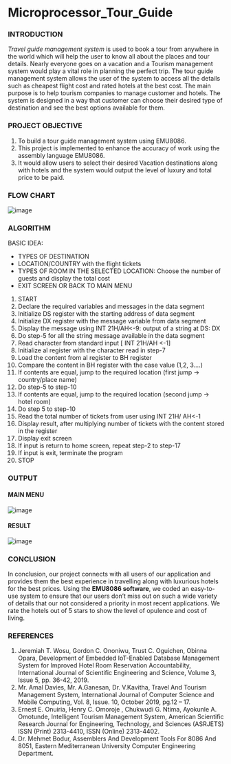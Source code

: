 # Microprocessor_Tour_Guide

### INTRODUCTION

*Travel guide management system* is used to book a tour from anywhere in the world which will help the user to know all about the places and tour details. Nearly     everyone goes on a vacation and a Tourism management system would play a vital role in planning the perfect trip. 
The tour guide management system allows the user of the system to access all the details such as cheapest flight cost and rated hotels at the best cost. The main purpose is to help tourism companies to manage customer and hotels. The system is designed in a way that customer can choose their desired type of destination and see the best options available for them. 

### PROJECT OBJECTIVE

1. To build a tour guide management system using EMU8086.
2. This project is implemented to enhance the accuracy of work using the assembly language EMU8086.
3. It would allow users to select their desired Vacation destinations along with hotels and the system would output the level of luxury and total price to be paid. 

### FLOW CHART
![image](https://user-images.githubusercontent.com/88835998/235752664-dfda0581-3d40-47bc-8681-1e51cec299ce.png)

### ALGORITHM

BASIC IDEA:
+ TYPES OF DESTINATION
+ LOCATION/COUNTRY with the flight tickets
+ TYPES OF ROOM IN THE SELECTED LOCATION: Choose the number of guests and display the total cost 
+ EXIT SCREEN OR BACK TO MAIN MENU 

1.	START
2.	Declare the required variables and messages in the data segment
3.	Initialize DS register with the starting address of data segment
4.	Initialize DX register with the message variable from data segment
5.	Display the message using INT 21H/AH<-9: output of a string at DS: DX
6.	Do step-5 for all the string message available in the data segment
7.	Read character from standard input [ INT 21H/AH <-1]
8.	Initialize al register with the character read in step-7
9.	Load the content from al register to BH register
10.	Compare the content in BH register with the case value (1,2, 3….)
11.	If contents are equal, jump to the required location (first jump -> country/place name)
12.	Do step-5 to step-10
13.	If contents are equal, jump to the required location (second jump -> hotel room)
14.	Do step 5 to step-10
15.	Read the total number of tickets from user using INT 21H/ AH<-1
16.	Display result, after multiplying number of tickets with the content stored in the register 
17.	Display exit screen 
18.	If input is return to home screen, repeat step-2 to step-17
19.	If input is exit, terminate the program
20.	STOP

### OUTPUT

#### MAIN MENU
![image](https://user-images.githubusercontent.com/88835998/235753164-966e5668-1c3c-42aa-a2f2-7239604e2059.png)

#### RESULT
![image](https://user-images.githubusercontent.com/88835998/235753239-8956226f-60c6-46d6-ae30-c3afda747fa3.png)

### CONCLUSION

In conclusion,  our project connects with all users of our application and provides them the best experience in travelling along with luxurious hotels for the best prices. Using the **EMU8086 software**, we coded an easy-to-use system to ensure that our users don’t miss out on such a wide variety of details that our not considered a priority in most recent applications. We rate the hotels out of 5 stars to show the level of opulence and cost of living. 


### REFERENCES

1. Jeremiah T. Wosu, Gordon C. Ononiwu, Trust C. Oguichen, Obinna Opara, Development of Embedded IoT-Enabled Database Management System for Improved Hotel Room Reservation Accountability, International Journal of Scientific Engineering and Science, Volume 3, Issue 5, pp. 36-42, 2019.  
2. Mr. Amal Davies, Mr. A.Ganesan, Dr. V.Kavitha, Travel And Tourism Management System, International Journal of Computer Science and Mobile Computing, Vol. 8, Issue. 10, October 2019, pg.12 – 17.
3. Ernest E. Onuiria, Henry C. Omoroje , Chukwudi G. Ntima, Ayokunle A. Omotunde, Intelligent Tourism Management System, American Scientific Research Journal for Engineering, Technology, and Sciences (ASRJETS) ISSN (Print) 2313-4410, ISSN (Online) 2313-4402.
4. Dr. Mehmet Bodur, Assemblers And Development Tools For 8086 And 8051, Eastern Mediterranean University Computer Engineering Department.


